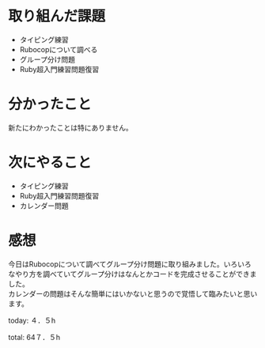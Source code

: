 #  取り組んだ課題
- タイピング練習
- Rubocopについて調べる
- グループ分け問題
- Ruby超入門練習問題復習
  

# 分かったこと
新たにわかったことは特にありません。
  
  

# 次にやること
- タイピング練習
- Ruby超入門練習問題復習
- カレンダー問題


# 感想
今日はRubocopについて調べてグループ分け問題に取り組みました。いろいろなやり方を調べていてグループ分けはなんとかコードを完成させることができました。  
カレンダーの問題はそんな簡単にはいかないと思うので覚悟して臨みたいと思います。

today: ４．５h

total: 64７．５h

